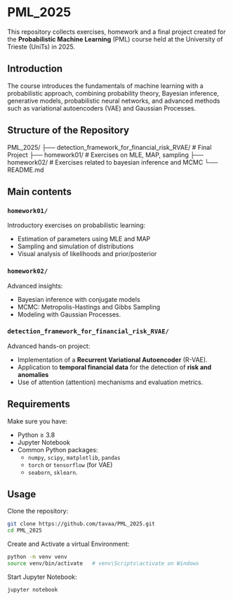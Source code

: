 # PML_2025
This repository collects exercises, homework and a final project created for the **Probabilistic Machine Learning** (PML) course held at the University of Trieste (UniTs) in 2025.

## Introduction
The course introduces the fundamentals of machine learning with a probabilistic approach, combining probability theory, Bayesian inference, generative models, probabilistic neural networks, and advanced methods such as variational autoencoders (VAE) and Gaussian Processes.

## Structure of the Repository
PML_2025/
├── detection_framework_for_financial_risk_RVAE/ # Final Project
├── homework01/ # Exercises on MLE, MAP, sampling
├── homework02/ # Exercises related to bayesian inference and MCMC
└── README.md 

##  Main contents

### `homework01/`
Introductory exercises on probabilistic learning:
- Estimation of parameters using MLE and MAP
- Sampling and simulation of distributions
- Visual analysis of likelihoods and prior/posterior

###  `homework02/`
Advanced insights:
- Bayesian inference with conjugate models
- MCMC: Metropolis-Hastings and Gibbs Sampling
- Modeling with Gaussian Processes.

###  `detection_framework_for_financial_risk_RVAE/`
Advanced hands-on project:
- Implementation of a **Recurrent Variational Autoencoder** (R-VAE).
- Application to **temporal financial data** for the detection of **risk and anomalies**
- Use of attention (attention) mechanisms and evaluation metrics.

##  Requirements

Make sure you have:

- Python ≥ 3.8  
- Jupyter Notebook  
- Common Python packages:
  - `numpy`, `scipy`, `matplotlib`, `pandas`
  - `torch` or `tensorflow` (for VAE)
  - `seaborn`, `sklearn`.

## Usage

Clone the repository:

```bash
git clone https://github.com/tavaa/PML_2025.git
cd PML_2025
```

Create and Activate a virtual Environment:

```bash
python -m venv venv
source venv/bin/activate   # venv\Scripts\activate on Windows
```

Start Jupyter Notebook:

```bash
jupyter notebook
```

